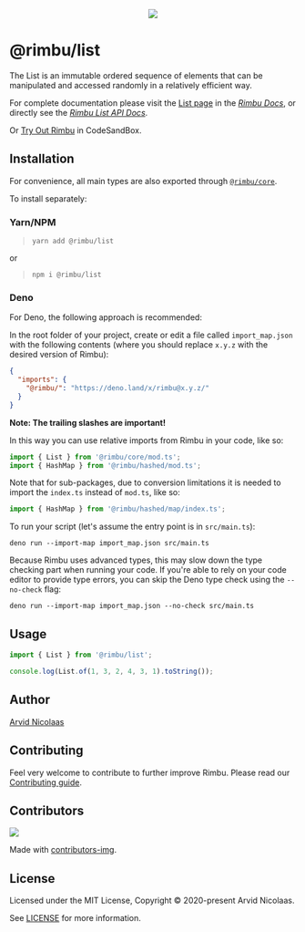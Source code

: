 <p align="center">
    <img src="https://github.com/rimbu-org/rimbu/raw/main/assets/rimbu_logo.svg" />
</p>

# @rimbu/list

The List is an immutable ordered sequence of elements that can be manipulated and accessed randomly in a relatively efficient way.

For complete documentation please visit the [List page](https://rimbu.org/docs/collections/list) in the _[Rimbu Docs](https://rimbu.org)_, or directly see the _[Rimbu List API Docs](https://rimbu.org/api/rimbu/list)_.

Or [Try Out Rimbu](https://codesandbox.io/s/github/vitoke/rimbu-sandbox/tree/main?previewwindow=console&view=split&editorsize=65&moduleview=1&module=/src/index.ts) in CodeSandBox.

## Installation

For convenience, all main types are also exported through [`@rimbu/core`](../core).

To install separately:

### Yarn/NPM

> `yarn add @rimbu/list`

or

> `npm i @rimbu/list`

### Deno

For Deno, the following approach is recommended:

In the root folder of your project, create or edit a file called `import_map.json` with the following contents (where you should replace `x.y.z` with the desired version of Rimbu):

```json
{
  "imports": {
    "@rimbu/": "https://deno.land/x/rimbu@x.y.z/"
  }
}
```

**Note: The trailing slashes are important!**

In this way you can use relative imports from Rimbu in your code, like so:

```ts
import { List } from '@rimbu/core/mod.ts';
import { HashMap } from '@rimbu/hashed/mod.ts';
```

Note that for sub-packages, due to conversion limitations it is needed to import the `index.ts` instead of `mod.ts`, like so:

```ts
import { HashMap } from '@rimbu/hashed/map/index.ts';
```

To run your script (let's assume the entry point is in `src/main.ts`):

`deno run --import-map import_map.json src/main.ts`

Because Rimbu uses advanced types, this may slow down the type checking part when running your code. If you're able to rely on your code editor to provide type errors, you can skip the Deno type check using the `--no-check` flag:

`deno run --import-map import_map.json --no-check src/main.ts`

## Usage

```ts
import { List } from '@rimbu/list';

console.log(List.of(1, 3, 2, 4, 3, 1).toString());
```

## Author

[Arvid Nicolaas](https://github.com/vitoke)

## Contributing

Feel very welcome to contribute to further improve Rimbu. Please read our [Contributing guide](../../CONTRIBUTING.md).

## Contributors

<img src = "https://contrib.rocks/image?repo=rimbu-org/rimbu"/>

Made with [contributors-img](https://contrib.rocks).

## License

Licensed under the MIT License, Copyright © 2020-present Arvid Nicolaas.

See [LICENSE](./LICENSE) for more information.
